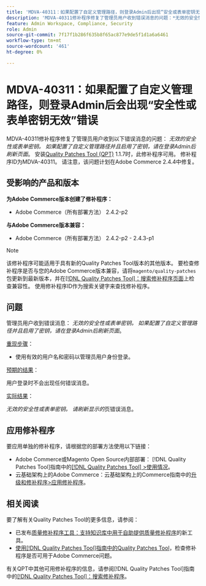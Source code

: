 ```yaml
---
title: 'MDVA-40311：如果配置了自定义管理路径，则登录Admin后出现“安全或表单密钥无效”错误'
description: 'MDVA-40311修补程序修复了管理员用户收到错误消息的问题：*无效的安全性或表单密钥。 如果配置了自定义管理路径并且启用了密钥，请在登录Admin后刷新页面*。 安装[Quality Patches Tool (QPT)](https://experienceleague.adobe.com/en/docs/commerce-knowledge-base/kb/announcements/commerce-announcements/magento-quality-patches-released-new-tool-to-self-serve-quality-patches) 1.1.7后，即可使用此修补程序。 修补程序ID为MDVA-40311。 请注意，该问题计划在Adobe Commerce 2.4.4中修复。'
feature: Admin Workspace, Compliance, Security
role: Admin
source-git-commit: 7f17f1b286f635b8f65ac877e9de5f1d1a6a6461
workflow-type: tm+mt
source-wordcount: '461'
ht-degree: 0%

---
```


# MDVA-40311：如果配置了自定义管理路径，则登录Admin后会出现“安全性或表单密钥无效”错误

MDVA-40311修补程序修复了管理员用户收到以下错误消息的问题： *无效的安全性或表单密钥。 如果配置了自定义管理路径并且启用了密钥，请在登录Admin后刷新页面*。 安装[Quality Patches Tool (QPT)](https://experienceleague.adobe.com/en/docs/commerce-knowledge-base/kb/announcements/commerce-announcements/magento-quality-patches-released-new-tool-to-self-serve-quality-patches) 1.1.7时，此修补程序可用。 修补程序ID为MDVA-40311。 请注意，该问题计划在Adobe Commerce 2.4.4中修复。

## 受影响的产品和版本

**为Adobe Commerce版本创建了修补程序：**

* Adobe Commerce（所有部署方法） 2.4.2-p2

**与Adobe Commerce版本兼容：**

* Adobe Commerce（所有部署方法） 2.4.2-p2 - 2.4.3-p1

>[!NOTE]
>
>该修补程序可能适用于具有新的Quality Patches Tool版本的其他版本。 要检查修补程序是否与您的Adobe Commerce版本兼容，请将`magento/quality-patches`包更新到最新版本，并在[[!DNL Quality Patches Tool]：搜索修补程序页面](https://experienceleague.adobe.com/en/docs/commerce-knowledge-base/kb/announcements/commerce-announcements/magento-quality-patches-released-new-tool-to-self-serve-quality-patches)上检查兼容性。 使用修补程序ID作为搜索关键字来查找修补程序。

## 问题

管理员用户收到错误消息： *无效的安全性或表单密钥。 如果配置了自定义管理路径并且启用了密钥，请在登录Admin后刷新页面*。

<u>重现步骤</u>：

* 使用有效的用户名和密码以管理员用户身份登录。

<u>预期的结果</u>：

用户登录时不会出现任何错误消息。

<u>实际结果</u>：

*无效的安全性或表单密钥。 请刷新显示的*&#x200B;页错误消息。

## 应用修补程序

要应用单独的修补程序，请根据您的部署方法使用以下链接：

* Adobe Commerce或Magento Open Source内部部署： [!DNL Quality Patches Tool]指南中的[[!DNL Quality Patches Tool] >使用情况](/help/tools/quality-patches-tool/usage.md)。
* 云基础架构上的Adobe Commerce：云基础架构上的Commerce指南中的[升级和修补程序>应用修补程序](https://experienceleague.adobe.com/docs/commerce-cloud-service/user-guide/develop/upgrade/apply-patches.html)。

## 相关阅读

要了解有关Quality Patches Tool的更多信息，请参阅：

* 已发布[质量修补程序工具：支持知识库中用于自助提供质量修补程序](https://experienceleague.adobe.com/en/docs/commerce-knowledge-base/kb/announcements/commerce-announcements/magento-quality-patches-released-new-tool-to-self-serve-quality-patches)的新工具。
* [使用[!DNL Quality Patches Tool]指南中的Quality Patches Tool](/help/tools/quality-patches-tool/patches-available-in-qpt/check-patch-for-magento-issue-with-magento-quality-patches.md)，检查修补程序是否可用于Adobe Commerce问题。

有关QPT中其他可用修补程序的信息，请参阅[!DNL Quality Patches Tool]指南中的[[!DNL Quality Patches Tool]：搜索修补程序](https://experienceleague.adobe.com/tools/commerce-quality-patches/index.html)。
